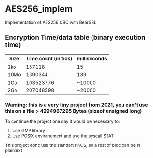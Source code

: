 # AES256_implem
Implementation of AES256 CBC with BearSSL

## Encryption Time/data table (binary execution time)

| Size | Time count (in tick) | milliseconds |
| ----------- | ----------- | ----------- |
| 1ko | 157118 | 15 |
| 10Mo | 1390344 | 139 |
| 1Go | 103523776 | ~10000 |
| 2Go | 207048598 | ~20000 |

### Warning: this is a very tiny project from 2021, you can't use this on a file > 4294967295 Bytes (sizeof unsigned long)

To continue the project one day it would be necessary to:
1. Use GMP library
2. Use POSIX environement and use the syscall STAT

This project donc use the standart PKCS, so a rest of bloc can be in plaintext
